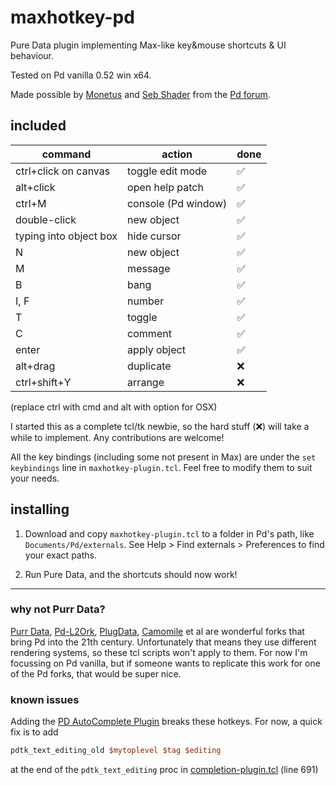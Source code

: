 # maxhotkey-pd
 Pure Data plugin implementing Max-like key&mouse shortcuts & UI behaviour.

 Tested on Pd vanilla 0.52 win x64. 
 
 Made possible by [Monetus](https://github.com/monetus) and [Seb Shader](https://github.com/sebshader) from the [Pd forum](https://forum.pdpatchrepo.info).

## included

| command | action | done |
|---------|--------|------|
| ctrl+click on canvas | toggle edit mode | ✅ | 
| alt+click | open help patch | ✅ |
| ctrl+M | console (Pd window) | ✅ |
| double-click | new object | ✅ |
| typing into object box | hide cursor | ✅ |
| N | new object | ✅ |
| M | message | ✅ |
| B | bang | ✅ |
| I, F | number | ✅ |
| T | toggle | ✅ |
| C | comment | ✅ |
| enter | apply object | ✅ |
| alt+drag | duplicate | ❌ |
| ctrl+shift+Y | arrange | ❌ |

(replace ctrl with cmd and alt with option for OSX)

I started this as a complete tcl/tk newbie, so the hard stuff (❌) will take a while to implement. Any contributions are welcome!

All the key bindings (including some not present in Max) are under the `set keybindings` line in `maxhotkey-plugin.tcl`. Feel free to modify them to suit your needs.

## installing

1. Download and copy `maxhotkey-plugin.tcl` to a folder in Pd's path, like ```Documents/Pd/externals```. See Help > Find externals > Preferences to find your exact paths.

2. Run Pure Data, and the shortcuts should now work!

---

### why not Purr Data?

[Purr Data](https://www.purrdata.net/), [Pd-L2Ork](https://puredata.info/downloads/Pd-L2Ork), [PlugData](https://github.com/timothyschoen/PlugData), [Camomile](https://github.com/pierreguillot/Camomile) et al are wonderful forks that bring Pd into the 21th century. Unfortunately that means they use different rendering systems, so these tcl scripts won't apply to them. For now I'm focussing on Pd vanilla, but if someone wants to replicate this work for one of the Pd forks, that would be super nice.

### known issues

Adding the [PD AutoComplete Plugin](https://github.com/HenriAugusto/completion-plugin) breaks these hotkeys. For now, a quick fix is to add 
```tcl
pdtk_text_editing_old $mytoplevel $tag $editing
``` 
at the end of the `pdtk_text_editing` proc in [completion-plugin.tcl](https://github.com/HenriAugusto/completion-plugin/blob/master/completion-plugin.tcl) (line 691)

